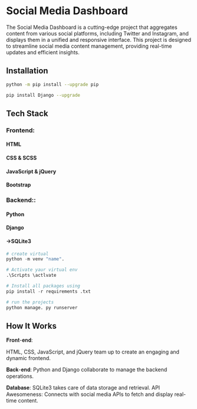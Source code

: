 # Social Media Dashboard

The Social Media Dashboard is a cutting-edge project that aggregates content from various social platforms, including Twitter and Instagram, and displays them in a unified and responsive interface. This project is designed to streamline social media content management, providing real-time updates and efficient insights.
## Installation


```bash
python -m pip install --upgrade pip
 ```
```bash
pip install Django --upgrade
```
## Tech Stack

### Frontend:
#### HTML 
#### CSS & SCSS 
#### JavaScript & jQuery 
#### Bootstrap 
### Backend::
#### Python
#### Django 

#### ->SQLite3

```python
# create virtual
python -m venv "name".

# Activate yaur virtual env
.\ScrLpts \actlvate

# Install all packages using
pip install -r requirements .txt

# run the projects
python manage. py runserver
```

## How It Works

𝐅𝐫𝐨𝐧𝐭-𝐞𝐧𝐝:

HTML, CSS, JavaScript, and jQuery team up to create an engaging and dynamic frontend.


𝐁𝐚𝐜𝐤-𝐞𝐧𝐝:
Python and Django collaborate to manage the backend operations.



𝐃𝐚𝐭𝐚𝐛𝐚𝐬𝐞:
SQLite3 takes care of data storage and retrieval.
API Awesomeness: Connects with social media APIs to fetch and display real-time content.
